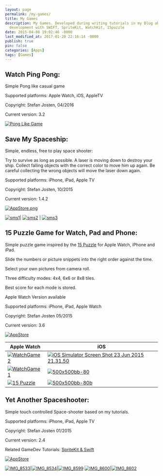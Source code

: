 ```yaml
---
layout: page
permalink: /my-games/
title: My Games
description: My Games. Developed during writing tutorials in my Blog about iOS game
  development with SWIFT, SpriteKit, WatchKit, 15puzzle
date: 2015-04-08 19:02:46 -0000
last_modified_at: 2017-01-20 22:16:14 -0000
publish: true
pin: false
categories: [Apps]
tags: [Games]
---
```

## Watch Ping Pong:

Simple Pong like casual game

Supported platforms: Apple Watch, iOS, AppleTV

Copyright: Stefan Josten, 04/2016

Current version: 3.2

[![Pong Like Game](/assets/wp-content/uploads/2015/04/WatchPingPongGif.gif)](/assets/wp-content/uploads/2015/04/WatchPingPongGif.gif)


## Save My Spaceship:

Simple, endless, free to play space shooter:

Try to survive as long as possible. A laser is moving down to destroy your ship. Collect falling objects with the correct color to move him up again. Be careful collecting the wrong objects will move the laser down again.

Supported platforms: iPhone, iPad, Apple TV

Copyright: Stefan Josten, 10/2015 

Current version: 1.4.2

[![AppStore.png](/assets/wp-content/uploads/2015/11/AppStore1.png)](https://itunes.apple.com/us/app/save-my-spaceship/id970195914?mt=8 "Save My Spaceship")


[![sms1](/assets/wp-content/uploads/2015/04/sms1.png)](/assets/wp-content/uploads/2015/04/sms1.png)| [![sms2](/assets/wp-content/uploads/2015/04/sms2.png)](/assets/wp-content/uploads/2015/04/sms2.png) | [![sms3](/assets/wp-content/uploads/2015/04/sms3-1.jpg) ](/assets/wp-content/uploads/2015/04/sms3-1.jpg)

## 15 Puzzle Game for Watch, Pad and Phone:

Simple puzzle game inspired by the [15 Puzzle](https://en.wikipedia.org/wiki/15_puzzle) for Apple Watch, iPhone and iPad.

Slide the numbers or picture snippets into the right order against the time.

Select your own pictures from camera roll.

Three difficulty modes: 4x4, 6x6 or 8x8 tiles.

Best score for each mode is stored.

Apple Watch Version available

Supported platforms: iPhone, iPad, Apple Watch

Copyright: Stefan Josten 05/2015

Current version: 3.6

[![AppStore](/assets/wp-content/uploads/2015/04/AppStore1.png)](https://itunes.apple.com/app/yet-another-watch-puzzle-game/id997514879?ls=1&amp;mt=8)


| Apple Watch | iOS |  
| --- | --- |  
[![WatchGame2](/assets/wp-content/uploads/2016/04/WatchGame2.png)](/assets/wp-content/uploads/2016/04/WatchGame2.png) | [![iOS Simulator Screen Shot 23 Jun 2015 21.31.50](/assets/wp-content/uploads/2015/04/iOS-Simulator-Screen-Shot-23-Jun-2015-21.31.50.png)](/assets/wp-content/uploads/2015/04/iOS-Simulator-Screen-Shot-23-Jun-2015-21.31.50.png)
[![WatchGame1](/assets/wp-content/uploads/2016/04/WatchGame1.jpg)](/assets/wp-content/uploads/2016/04/WatchGame1.jpg) | [![500x500bb-80](/assets/wp-content/uploads/2015/04/500x500bb-80-1.jpg)](/assets/wp-content/uploads/2015/04/500x500bb-80-1.jpg)
[![15 Puzzle](/assets/wp-content/uploads/2016/04/Simulator-Screen-Shot-23-Apr-2016-09.40.13-1.jpg)](/assets/wp-content/uploads/2016/04/Simulator-Screen-Shot-23-Apr-2016-09.40.13-1.jpg) | [![500x500bb-80b](/assets/wp-content/uploads/2015/04/500x500bb-80b-1.jpg)](/assets/wp-content/uploads/2015/04/500x500bb-80b-1.jpg)


## Yet Another Spaceshooter:

Simple touch controlled Space-shooter based on my tutorials.

Supported platforms: iPhone, iPad, Apple TV

Copyright: Stefan Josten 01/2015

Current version: 2.4

Related GameDev Tutorials: [SpriteKit & Swift](https://developerplayground.net)

[![AppStore](/assets/wp-content/uploads/2015/04/AppStore1.png)](https://itunes.apple.com/us/app/yet-another-spaceshooter/id949662362?mt=8)


[![IMG_8533](/assets/wp-content/uploads/2015/04/IMG_8533-1.jpg)](/assets/wp-content/uploads/2015/04/IMG_8533-1.jpg)|[![IMG_8534](/assets/wp-content/uploads/2015/04/IMG_8534-1.jpg)](/assets/wp-content/uploads/2015/04/IMG_8534-1.jpg)|[![IMG_8599](/assets/wp-content/uploads/2015/04/IMG_8599-1.jpg)](/assets/wp-content/uploads/2015/04/IMG_8599-1.jpg)
[![IMG_8600](/assets/wp-content/uploads/2015/04/IMG_8600-1.jpg)](/assets/wp-content/uploads/2015/04/IMG_8600-1.jpg)|[![IMG_8602](/assets/wp-content/uploads/2015/04/IMG_8602-1.jpg)](/assets/wp-content/uploads/2015/04/IMG_8602-1.jpg)



